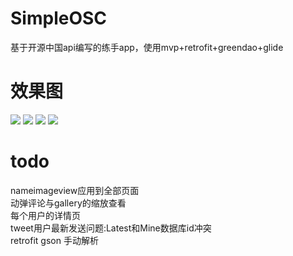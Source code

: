 # SimpleOSC
基于开源中国api编写的练手app，使用mvp+retrofit+greendao+glide


# 效果图
![](http://owu391pls.bkt.clouddn.com/s1.png)
![](http://owu391pls.bkt.clouddn.com/s2.png)
![](http://owu391pls.bkt.clouddn.com/s3.png)
![](http://owu391pls.bkt.clouddn.com/s4.png)



# todo  
nameimageview应用到全部页面  
动弹评论与gallery的缩放查看  
每个用户的详情页  
tweet用户最新发送问题:Latest和Mine数据库id冲突  
retrofit gson 手动解析  
